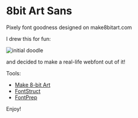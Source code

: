 # 8bit Art Sans

Pixely font goodness designed on make8bitart.com

I drew this for fun:

![initial doodle](http://i.imgur.com/XqTCtXb.png)

and decided to make a real-life webfont out of it!

Tools:
* [Make 8-bit Art](http://make8bitart.com)
* [FontStruct](http://fontstruct.com)
* [FontPrep](http://fontprep.com/)

Enjoy!
